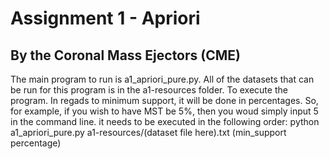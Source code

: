 # Assignment 1 - Apriori
## By the Coronal Mass Ejectors (CME)
The main program to run is a1_apriori_pure.py. All of the datasets that can be run for this program is in the a1-resources folder. To execute the program. In regads to minimum support, it will be done in percentages. So, for example, if you wish to have MST be 5%, then you woud simply input 5 in the command line. it needs to be executed in the following order:
python a1_apriori_pure.py a1-resources/(dataset file here).txt (min_support percentage)

